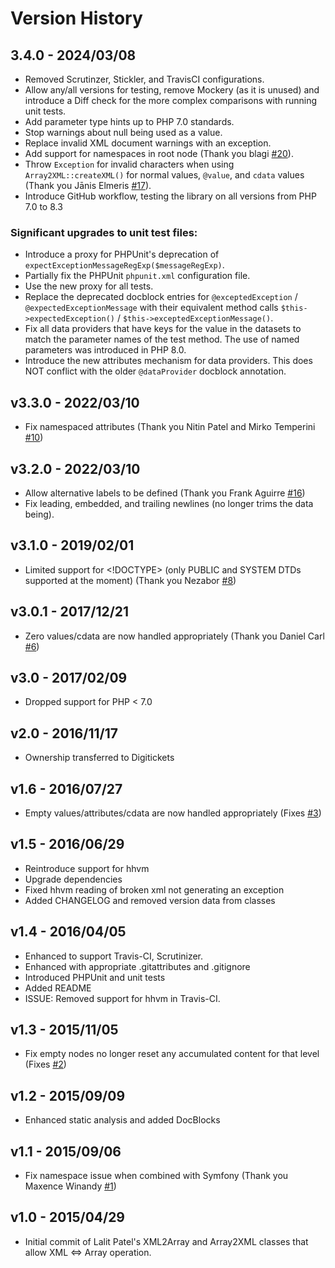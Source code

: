 # Version History

## 3.4.0 - 2024/03/08

- Removed Scrutinzer, Stickler, and TravisCI configurations.
- Allow any/all versions for testing, remove Mockery (as it is unused) and introduce a Diff check for the more complex
  comparisons with running unit tests.
- Add parameter type hints up to PHP 7.0 standards.
- Stop warnings about null being used as a value.
- Replace invalid XML document warnings with an exception.
- Add support for namespaces in root node (Thank you blagi [#20](https://github.com/digitickets/lalit/issues/20)).
- Throw `Exception` for invalid characters when using `Array2XML::createXML()` for normal values, `@value`, and `cdata`
  values (Thank you Jānis Elmeris [#17](https://github.com/digitickets/lalit/issues/17)).
- Introduce GitHub workflow, testing the library on all versions from PHP 7.0 to 8.3

### Significant upgrades to unit test files:
- Introduce a proxy for PHPUnit's deprecation of `expectExceptionMessageRegExp($messageRegExp)`.
- Partially fix the PHPUnit `phpunit.xml` configuration file.
- Use the new proxy for all tests.
- Replace the deprecated docblock entries for `@exceptedException` / `@expectedExceptionMessage` with their equivalent
  method calls `$this->expectedException()` / `$this->exceptedExceptionMessage()`.
- Fix all data providers that have keys for the value in the datasets to match the parameter names of the test method.
  The use of named parameters was introduced in PHP 8.0.
- Introduce the new attributes mechanism for data providers. This does NOT conflict with the older `@dataProvider`
  docblock annotation.

## v3.3.0 - 2022/03/10

- Fix namespaced attributes (Thank you Nitin Patel and Mirko Temperini [#10](https://github.com/digitickets/lalit/issues/10))

## v3.2.0 - 2022/03/10

- Allow alternative labels to be defined (Thank you Frank Aguirre [#16](https://github.com/digitickets/lalit/pull/16))
- Fix leading, embedded, and trailing newlines (no longer trims the data being).

## v3.1.0 - 2019/02/01

- Limited support for <!DOCTYPE> (only PUBLIC and SYSTEM DTDs supported at the moment) (Thank you Nezabor [#8](https://github.com/digitickets/lalit/issues/8))

## v3.0.1 - 2017/12/21

- Zero values/cdata are now handled appropriately (Thank you Daniel Carl [#6](https://github.com/digitickets/lalit/pull/6))

## v3.0 - 2017/02/09

- Dropped support for PHP < 7.0

## v2.0 - 2016/11/17

- Ownership transferred to Digitickets

## v1.6 - 2016/07/27

- Empty values/attributes/cdata are now handled appropriately (Fixes [#3](https://github.com/rquadling/lalit/issues/3))

## v1.5 - 2016/06/29

- Reintroduce support for hhvm
- Upgrade dependencies
- Fixed hhvm reading of broken xml not generating an exception
- Added CHANGELOG and removed version data from classes

## v1.4 - 2016/04/05

- Enhanced to support Travis-CI, Scrutinizer.
- Enhanced with appropriate .gitattributes and .gitignore
- Introduced PHPUnit and unit tests
- Added README
- ISSUE: Removed support for hhvm in Travis-CI.

## v1.3 - 2015/11/05

- Fix empty nodes no longer reset any accumulated content for that level (Fixes [#2](https://github.com/rquadling/lalit/issues/2))

## v1.2 - 2015/09/09

- Enhanced static analysis and added DocBlocks

## v1.1 - 2015/09/06

- Fix namespace issue when combined with Symfony (Thank you Maxence Winandy [#1](https://github.com/rquadling/lalit/pull/1))

## v1.0 - 2015/04/29

- Initial commit of Lalit Patel's XML2Array and Array2XML classes that allow XML <=> Array operation.
